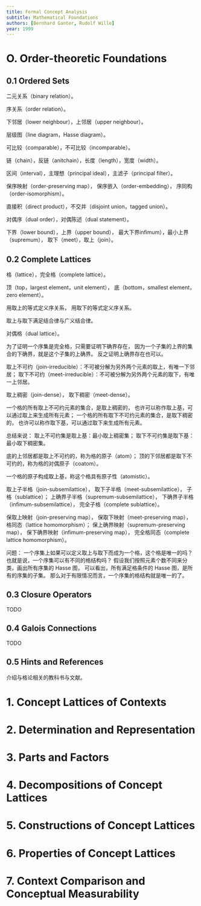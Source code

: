 ```yaml
---
title: Formal Concept Analysis
subtitle: Mathematical Foundations
authors: [Bernhard Ganter, Rudolf Wille]
year: 1999
---
```


# O. Order-theoretic Foundations

## 0.1 Ordered Sets

二元关系（binary relation）。

序关系（order relation）。

下邻居（lower neighbour），上邻居（upper neighbour）。

层级图（line diagram，Hasse diagram）。

可比较（comparable），不可比较（incomparable）。

链（chain），反链（anitchain），长度（length），宽度（width）。

区间（interval），主理想（principal ideal），主滤子（principal filter）。

保序映射（order-preserving map），
保序嵌入（order-embedding），
序同构（order-isomorphism）。

直接积（direct product），不交并（disjoint union，tagged union）。

对偶序（dual order），对偶陈述（dual statement）。

下界（lower bound），上界（upper bound），
最大下界infimum），最小上界（supremum），
取下（meet），取上（join）。

## 0.2 Complete Lattices

格（lattice），完全格（complete lattice）。

顶（top，largest element，unit element），
底（bottom，smallest element，zero element）。

用取上的等式定义序关系，
用取下的等式定义序关系。

取上与取下满足结合律与广义结合律。

对偶格（dual lattice）。

为了证明一个序集是完全格，只需要证明下确界存在，
因为一个子集的上界的集合的下确界，就是这个子集的上确界。
反之证明上确界存在也可以。

取上不可约（join-irreducible）：不可被分解为另外两个元素的取上，有唯一下邻居；
取下不可约（meet-irreducible）：不可被分解为另外两个元素的取下，有唯一上邻居。

取上稠密（join-dense），
取下稠密（meet-dense）。

一个格的所有取上不可约元素的集合，是取上稠密的，
也许可以称作取上基，可以通过取上来生成所有元素；
一个格的所有取下不可约元素的集合，是取下稠密的，
也许可以称作取下基，可以通过取下来生成所有元素。

总结来说：
取上不可约集是取上基：最小取上稠密集；
取下不可约集是取下基：最小取下稠密集。

底的上邻居都是取上不可约的，称为格的原子（atom）；
顶的下邻居都是取下不可约的，称为格的对偶原子（coatom）。

一个格的原子构成取上基，称这个格具有原子性（atomistic）。

取上子半格（join-subsemilattice），
取下子半格（meet-subsemilattice），
子格（sublattice）；
上确界子半格（supremum-subsemilattice），
下确界子半格（infimum-subsemilattice），
完全子格（complete sublattice）。

保取上映射（join-preserving map），
保取下映射（meet-preserving map），
格同态（lattice homomorphism）；
保上确界映射（supremum-preserving map），
保下确界映射（infimum-preserving map），
完全格同态（complete lattice homomorphism）。

问题：
一个序集上如果可以定义取上与取下而成为一个格，这个格是唯一的吗？
也就是说，一个序集可以有不同的格结构吗？
假设我们按照元素个数不同来分类，画出所有序集的 Hasse 图，
可以看出，所有满足格条件的 Hasse 图，是所有的序集的子集。
那么对于有限情况而言，一个序集的格结构就是唯一的了。

## 0.3 Closure Operators

TODO

## 0.4 Galois Connections

TODO

## 0.5 Hints and References

介绍与格论相关的教科书与文献。

# 1. Concept Lattices of Contexts
# 2. Determination and Representation
# 3. Parts and Factors
# 4. Decompositions of Concept Lattices
# 5. Constructions of Concept Lattices
# 6. Properties of Concept Lattices
# 7. Context Comparison and Conceptual Measurability
